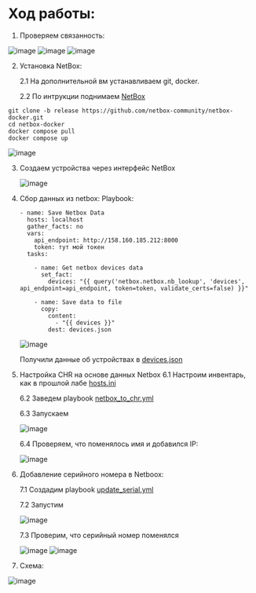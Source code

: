 # Ход работы:
1. Проверяем связанность:
   
![image](https://github.com/user-attachments/assets/c37ed251-1611-4bfc-918c-1bc443f53fc0)
![image](https://github.com/user-attachments/assets/8500e857-9558-4447-b5b0-981643d95a11)
![image](https://github.com/user-attachments/assets/8a103294-4dca-442d-b014-47c74b721404)

2. Установка NetBox:
   
   2.1 На дополнительной вм устанавливаем git, docker.
   
   2.2 По интрукции поднимаем [NetBox](https://github.com/netbox-community/netbox-docker)
   
  ```
  git clone -b release https://github.com/netbox-community/netbox-docker.git
  cd netbox-docker
  docker compose pull
  docker compose up
  ```

   ![image](https://github.com/user-attachments/assets/5ce44f43-cf58-47fa-a84c-f1f1c8c1a348)

3. Создаем устройства через интерфейс NetBox

   ![image](https://github.com/user-attachments/assets/36ca3bcf-b081-4b61-8ce2-9f0b34b55e82)

5. Сбор данных из netbox:
   Playbook:
   
   ```
   - name: Save Netbox Data
     hosts: localhost
     gather_facts: no
     vars:
       api_endpoint: http://158.160.185.212:8000
       token: тут мой токен
     tasks:
   
       - name: Get netbox devices data
         set_fact:
           devices: "{{ query('netbox.netbox.nb_lookup', 'devices', api_endpoint=api_endpoint, token=token, validate_certs=false) }}"
   
       - name: Save data to file
         copy:
           content:
             - "{{ devices }}"
           dest: devices.json
   ```

   ![image](https://github.com/user-attachments/assets/1e4acf89-0c40-4c2f-b470-a463cbaf0455)

   Получили данные об устройствах в [devices.json](https://github.com/IvanManomenov/network_programming_k3323_Manomenov_Ivan/blob/main/lab3/devices.json)

6. Настройка CHR на основе данных Netbox
   6.1 Настроим инвентарь, как в прошлой лабе [hosts.ini](https://github.com/IvanManomenov/network_programming_k3323_Manomenov_Ivan/blob/main/lab2/hosts.ini)
   
   6.2 Заведем playbook [netbox_to_chr.yml](https://github.com/IvanManomenov/network_programming_k3323_Manomenov_Ivan/blob/main/lab3/netbox_to_chr.yml)
   
   6.3 Запускаем

   ![image](https://github.com/user-attachments/assets/cd80e44f-ecb6-4072-8158-b564f531e46e)

   6.4 Проверяем, что поменялось имя и добавился IP:

   ![image](https://github.com/user-attachments/assets/837f31aa-06ed-44a9-9b49-0c37676dec4c)

7. Добавление серийного номера в Netboox:
   
   7.1 Создадим playbook [update_serial.yml](https://github.com/IvanManomenov/network_programming_k3323_Manomenov_Ivan/blob/main/lab3/update_serial.yml)
   
   7.2 Запустим

   ![image](https://github.com/user-attachments/assets/066b9511-1cd8-42bc-92ee-0e02e4692f48)

   7.3 Проверим, что серийный номер поменялся

   ![image](https://github.com/user-attachments/assets/94702208-a510-4dcb-9392-612e880fd5b8)
   ![image](https://github.com/user-attachments/assets/b9d5c986-9bc8-4c21-ac30-c23fcf1880ce)

8. Схема:
   
![image](https://github.com/user-attachments/assets/c8431eac-96a8-4825-8a22-c43e5bb6b852)



   

   
   

